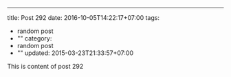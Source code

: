 ---
title: Post 292
date: 2016-10-05T14:22:17+07:00
tags:
  - random post
  - ""
category:
  - random post
  - ""
updated: 2015-03-23T21:33:57+07:00

This is content of post 292